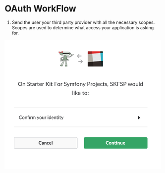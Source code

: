 # OAuth WorkFlow

1) Send the user your third party provider with all the necessary scopes. Scopes are used to determine what access your application is asking for.  

![oauth_screen](oauth_screen.png)

